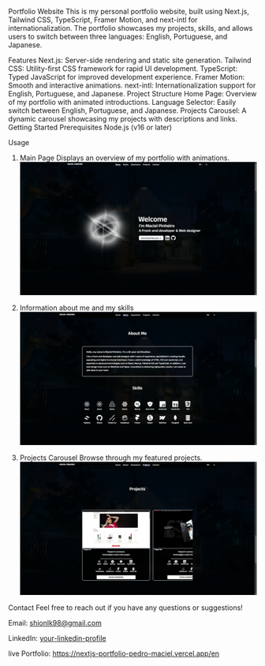 Portfolio Website
This is my personal portfolio website, built using Next.js, Tailwind CSS, TypeScript, Framer Motion, and next-intl for internationalization. The portfolio showcases my projects, skills, and allows users to switch between three languages: English, Portuguese, and Japanese.

Features
Next.js: Server-side rendering and static site generation.
Tailwind CSS: Utility-first CSS framework for rapid UI development.
TypeScript: Typed JavaScript for improved development experience.
Framer Motion: Smooth and interactive animations.
next-intl: Internationalization support for English, Portuguese, and Japanese.
Project Structure
Home Page: Overview of my portfolio with animated introductions.
Language Selector: Easily switch between English, Portuguese, and Japanese.
Projects Carousel: A dynamic carousel showcasing my projects with descriptions and links.
Getting Started
Prerequisites
Node.js (v16 or later)

Usage

1. Main Page
   Displays an overview of my portfolio with animations.
   <img src="/github/welcome.png" alt=" welcome image"  />

2. Information about me and my skills
   <img src="/github/about.png" alt="about me image"  />

3. Projects Carousel
   Browse through my featured projects.
   <img src="/github/project.png" alt="project image"  />

Contact
Feel free to reach out if you have any questions or suggestions!

Email: shionlk98@gmail.com

LinkedIn: [your-linkedin-profile](https://www.linkedin.com/in/jpmp1998/)

live Portfolio: https://nextjs-portfolio-pedro-maciel.vercel.app/en
